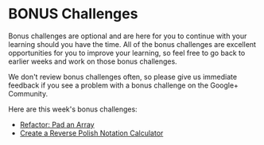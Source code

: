 # BONUS Challenges

Bonus challenges are optional and are here for you to continue with your learning should you have the time. All of the bonus challenges are excellent opportunities for you to improve your learning, so feel free to go back to earlier weeks and work on those bonus challenges.

We don't review bonus challenges often, so please give us immediate feedback if you see a problem with a bonus challenge on the Google+ Community.

Here are this week's bonus challenges:

- [Refactor: Pad an Array](pad-array-refactor)
- [Create a Reverse Polish Notation Calculator](reverse-polish-notation)
